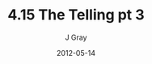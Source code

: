 ---
title: '4.15 The Telling pt 3'
alt: 'Mysteries of the Arcana'
date: '2012-05-14'
author: 'J Gray'
artist: 'Gennifer'
chapter: '4 In the Beginnings'
filler: false
---